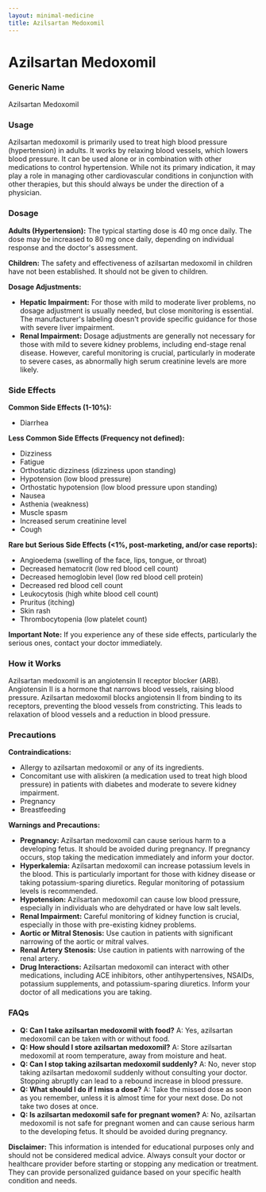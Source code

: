 ```yaml
---
layout: minimal-medicine
title: Azilsartan Medoxomil
---
```


# Azilsartan Medoxomil
### Generic Name
Azilsartan Medoxomil

### Usage
Azilsartan medoxomil is primarily used to treat high blood pressure (hypertension) in adults.  It works by relaxing blood vessels, which lowers blood pressure. It can be used alone or in combination with other medications to control hypertension.  While not its primary indication, it may play a role in managing other cardiovascular conditions in conjunction with other therapies, but this should always be under the direction of a physician.


### Dosage
**Adults (Hypertension):**  The typical starting dose is 40 mg once daily.  The dose may be increased to 80 mg once daily, depending on individual response and the doctor's assessment.

**Children:** The safety and effectiveness of azilsartan medoxomil in children have not been established.  It should not be given to children.

**Dosage Adjustments:**

* **Hepatic Impairment:**  For those with mild to moderate liver problems, no dosage adjustment is usually needed, but close monitoring is essential.  The manufacturer's labeling doesn't provide specific guidance for those with severe liver impairment.
* **Renal Impairment:** Dosage adjustments are generally not necessary for those with mild to severe kidney problems, including end-stage renal disease. However, careful monitoring is crucial, particularly in moderate to severe cases, as abnormally high serum creatinine levels are more likely.


### Side Effects

**Common Side Effects (1-10%):**

* Diarrhea

**Less Common Side Effects (Frequency not defined):**

* Dizziness
* Fatigue
* Orthostatic dizziness (dizziness upon standing)
* Hypotension (low blood pressure)
* Orthostatic hypotension (low blood pressure upon standing)
* Nausea
* Asthenia (weakness)
* Muscle spasm
* Increased serum creatinine level
* Cough

**Rare but Serious Side Effects (<1%, post-marketing, and/or case reports):**

* Angioedema (swelling of the face, lips, tongue, or throat)
* Decreased hematocrit (low red blood cell count)
* Decreased hemoglobin level (low red blood cell protein)
* Decreased red blood cell count
* Leukocytosis (high white blood cell count)
* Pruritus (itching)
* Skin rash
* Thrombocytopenia (low platelet count)

**Important Note:** If you experience any of these side effects, particularly the serious ones, contact your doctor immediately.


### How it Works
Azilsartan medoxomil is an angiotensin II receptor blocker (ARB). Angiotensin II is a hormone that narrows blood vessels, raising blood pressure.  Azilsartan medoxomil blocks angiotensin II from binding to its receptors, preventing the blood vessels from constricting. This leads to relaxation of blood vessels and a reduction in blood pressure.


### Precautions

**Contraindications:**

* Allergy to azilsartan medoxomil or any of its ingredients.
* Concomitant use with aliskiren (a medication used to treat high blood pressure) in patients with diabetes and moderate to severe kidney impairment.
* Pregnancy
* Breastfeeding

**Warnings and Precautions:**

* **Pregnancy:** Azilsartan medoxomil can cause serious harm to a developing fetus.  It should be avoided during pregnancy. If pregnancy occurs, stop taking the medication immediately and inform your doctor.
* **Hyperkalemia:** Azilsartan medoxomil can increase potassium levels in the blood. This is particularly important for those with kidney disease or taking potassium-sparing diuretics. Regular monitoring of potassium levels is recommended.
* **Hypotension:** Azilsartan medoxomil can cause low blood pressure, especially in individuals who are dehydrated or have low salt levels.
* **Renal Impairment:** Careful monitoring of kidney function is crucial, especially in those with pre-existing kidney problems.
* **Aortic or Mitral Stenosis:** Use caution in patients with significant narrowing of the aortic or mitral valves.
* **Renal Artery Stenosis:** Use caution in patients with narrowing of the renal artery.
* **Drug Interactions:** Azilsartan medoxomil can interact with other medications, including ACE inhibitors, other antihypertensives, NSAIDs, potassium supplements, and potassium-sparing diuretics.  Inform your doctor of all medications you are taking.


### FAQs

* **Q: Can I take azilsartan medoxomil with food?** A: Yes, azilsartan medoxomil can be taken with or without food.
* **Q: How should I store azilsartan medoxomil?** A: Store azilsartan medoxomil at room temperature, away from moisture and heat.
* **Q: Can I stop taking azilsartan medoxomil suddenly?** A: No, never stop taking azilsartan medoxomil suddenly without consulting your doctor.  Stopping abruptly can lead to a rebound increase in blood pressure.
* **Q: What should I do if I miss a dose?** A: Take the missed dose as soon as you remember, unless it is almost time for your next dose.  Do not take two doses at once.
* **Q: Is azilsartan medoxomil safe for pregnant women?** A: No, azilsartan medoxomil is not safe for pregnant women and can cause serious harm to the developing fetus.  It should be avoided during pregnancy.


**Disclaimer:** This information is intended for educational purposes only and should not be considered medical advice. Always consult your doctor or healthcare provider before starting or stopping any medication or treatment.  They can provide personalized guidance based on your specific health condition and needs.
